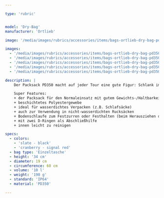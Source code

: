 ```yaml
---

type: 'rubric'


model: 'Dry-Bag'
manufacturer: 'Ortlieb'

image: '/media/images/rubrics/accessories/items/bags-ortlieb-dry-bag-pd350-10l_01.jpg'

images:
  - '/media/images/rubrics/accessories/items/bags-ortlieb-dry-bag-pd350-10l_02.jpg'
  - '/media/images/rubrics/accessories/items/bags-ortlieb-dry-bag-pd350-10l_03.jpg'
  - '/media/images/rubrics/accessories/items/bags-ortlieb-dry-bag-pd350-10l_04.jpg'
  - '/media/images/rubrics/accessories/items/bags-ortlieb-dry-bag-pd350-10l_05.jpg'
  - '/media/images/rubrics/accessories/items/bags-ortlieb-dry-bag-pd350-10l_06.jpg'

description: |
    Der Packsack PD350 macht auf jeder Tour eine gute Figur: Schlank im Preis und in modernem Farb-Design kommt der standfeste Reisebegleiter daher. Der bewährte Rollverschluss mit einfacher Versteifungsleiste hält das Gepäck trocken und bringt die Ausrüstung aufs optimale Packmaß. Für einfaches Packen und mehr Stabilität beim Aufstellen sorgt der verstärkte Boden. Erhältlich in verschiedenen Größen.

    Super Features:
    + der Packsack für den Normaleinsatz mit gutem Gewichts-/Haltbarkeits-Verhältnis
    + beschichtetes Polyestergewebe
    + ideal für wasserdichtes Verpacken (z.B. Schlafsäcke)
    + auch zur Verwendung in nicht-wasserdichten Rucksäcken
    + Bodenschlaufe zum Festzurren oder Festhalten (beim Herausziehen des Inhalts)
    + mit zwei D-Ringen als Abschließhilfe
    + innen leicht zu reinigen

specs:
  - colors: 
    - 'slate - black'
    - 'cranberry - signal red'
  - bag type: 'Einzeltasche'
  - height: '34 cm'
  - diameter: 19 cm
  - circumference: 60 cm
  - volume: '10 l'
  - weight: '190 g'
  - standard: 'IP64'
  - material: 'PD350'

---
```

